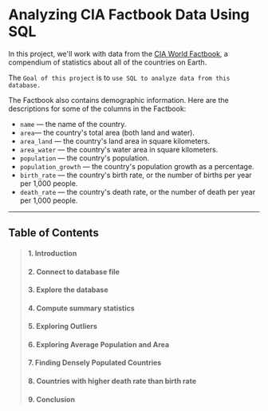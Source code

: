 # Analyzing CIA Factbook Data Using SQL

In this project, we'll work with data from the [CIA World Factbook](https://www.cia.gov/the-world-factbook/),
a compendium of statistics about all of the countries on Earth.

The `Goal of this project` is to `use SQL to analyze data from this database.`

The Factbook also contains demographic information.
Here are the descriptions for some of the columns in the Factbook:

* `name` — the name of the country.
* `area`— the country's total area (both land and water).
* `area_land` — the country's land area in square kilometers.
* `area_water` — the country's water area in square kilometers.
* `population` — the country's population.
* `population_growth` — the country's population growth as a percentage.
* `birth_rate` — the country's birth rate, or the number of births per year per 1,000 people.
* `death_rate` — the country's death rate, or the number of death per year per 1,000 people.

----

## Table of Contents

> #### 1. Introduction
> #### 2. Connect to database file
> #### 3. Explore the database
> #### 4. Compute summary statistics
> #### 5. Exploring Outliers
> #### 6. Exploring Average Population and Area
> #### 7. Finding Densely Populated Countries
> #### 8. Countries with higher death rate than birth rate
> #### 9. Conclusion